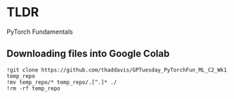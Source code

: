 # TLDR

PyTorch Fundamentals

## Downloading files into Google Colab

```
!git clone https://github.com/thaddavis/GPTuesday_PyTorchFun_ML_C2_Wk1 temp_repo
!mv temp_repo/* temp_repo/.[^.]* ./
!rm -rf temp_repo
```